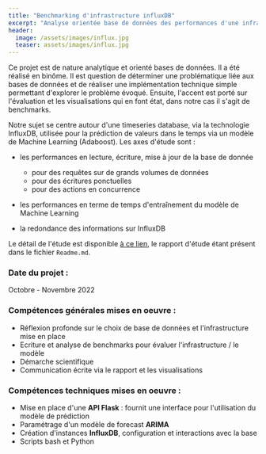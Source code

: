 ```yaml
---
title: "Benchmarking d'infrastructure influxDB"
excerpt: "Analyse orientée base de données des performances d'une infrastructure influxDB pour la prédiction de séries temporelles"
header:
  image: /assets/images/influx.jpg
  teaser: assets/images/influx.jpg
---
```


Ce projet est de nature analytique et orienté bases de données. Il a été réalisé en binôme. Il est question de déterminer une problématique liée aux bases de données et de réaliser une implémentation technique simple permettant d'explorer le problème évoqué. Ensuite, l'accent est porté sur l'évaluation et les visualisations qui en font état, dans notre cas il s'agit de benchmarks.  

Notre sujet se centre autour d'une timeseries database, via la technologie InfluxDB, utilisée pour la prédiction de valeurs dans le temps via un modèle de Machine Learning (Adaboost). Les axes d'étude sont :
- les performances en lecture, écriture, mise à jour de la base de donnée
  - pour des requêtes sur de grands volumes de données
  - pour des écritures ponctuelles
  - pour des actions en concurrence

- les performances en terme de temps d'entraînement du modèle de Machine Learning
- la redondance des informations sur InfluxDB

Le détail de l'étude est disponible [à ce lien](https://github.com/kyn76/influxdb-benchmarking), le rapport d'étude étant présent dans le fichier `Readme.md`.  

### Date du projet :
Octobre - Novembre 2022

### Compétences générales mises en oeuvre :
- Réflexion profonde sur le choix de base de données et l'infrastructure mise en place
- Ecriture et analyse de benchmarks pour évaluer l'infrastructure / le modèle
- Démarche scientifique
- Communication écrite via le rapport et les visualisations

### Compétences techniques mises en oeuvre :
- Mise en place d'une **API Flask** : fournit une interface pour l'utilisation du modèle de prédiction
- Paramétrage d'un modèle de forecast **ARIMA**
- Création d'instances **InfluxDB**, configuration et interactions avec la base
- Scripts bash et Python